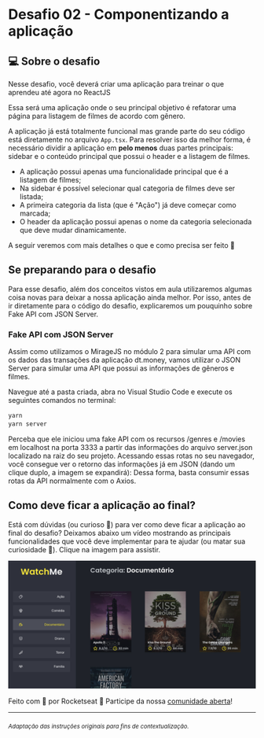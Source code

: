 # Desafio 02 - Componentizando a aplicação

## 💻 Sobre o desafio

Nesse desafio, você deverá criar uma aplicação para treinar o que aprendeu até agora no ReactJS

Essa será uma aplicação onde o seu principal objetivo é refatorar uma página para listagem de filmes de acordo com gênero. 

A aplicação já está totalmente funcional mas grande parte do seu código está diretamente no arquivo `App.tsx`. Para resolver isso da melhor forma, é necessário dividir a aplicação em **pelo menos** duas partes principais: sidebar e o conteúdo principal que possui o header e a listagem de filmes.

- A aplicação possui apenas uma funcionalidade principal que é a listagem de filmes;
- Na sidebar é possível selecionar qual categoria de filmes deve ser listada;
- A primeira categoria da lista (que é "Ação") já deve começar como marcada;
- O header da aplicação possui apenas o nome da categoria selecionada que deve mudar dinamicamente.

A seguir veremos com mais detalhes o que e como precisa ser feito 🚀

## Se preparando para o desafio

Para esse desafio, além dos conceitos vistos em aula utilizaremos algumas coisa novas para deixar a nossa aplicação ainda melhor. Por isso, antes de ir diretamente para o código do desafio, explicaremos um pouquinho sobre Fake API com JSON Server.

### Fake API com JSON Server

Assim como utilizamos o MirageJS no módulo 2 para simular uma API com os dados das transações da aplicação dt.money, vamos utilizar o JSON Server para simular uma API que possui as informações de gêneros e filmes. 

Navegue até a pasta criada, abra no Visual Studio Code e execute os seguintes comandos no terminal:

```bash
yarn
yarn server
```

Perceba que ele iniciou uma fake API com os recursos /genres e /movies em localhost na porta 3333 a partir das informações do arquivo server.json localizado na raiz do seu projeto. Acessando essas rotas no seu navegador, você consegue ver o retorno das informações já em JSON (dando um clique duplo, a imagem se expandirá):
Dessa forma, basta consumir essas rotas da API normalmente com o Axios.

## Como deve ficar a aplicação ao final?

Está com dúvidas (ou curioso 👀) para ver como deve ficar a aplicação ao final do desafio? Deixamos abaixo um vídeo mostrando as principais funcionalidades que você deve implementar para te ajudar (ou matar sua curiosidade 👀).
Clique na imagem para assistir.

[![Imagem demonstração](https://github.com/nakahwra/watch-me/blob/main/02-reactjs-challenge.png?raw=true)](https://s3.us-west-2.amazonaws.com/secure.notion-static.com/10783a0f-e3a7-4991-8bb5-43f73508431f/demo.mp4?X-Amz-Algorithm=AWS4-HMAC-SHA256&X-Amz-Credential=AKIAT73L2G45O3KS52Y5%2F20210706%2Fus-west-2%2Fs3%2Faws4_request&X-Amz-Date=20210706T234532Z&X-Amz-Expires=86400&X-Amz-Signature=6fd281ceb9346528d64182e86713e343ed86414f40c73ff7d7c2d3f690cd9211&X-Amz-SignedHeaders=host)


Feito com 💜 por Rocketseat 👋 Participe da nossa [comunidade aberta](https://discord.gg/pUU3CG4Z)!

---
*<sub> Adaptação das instruções originais para fins de contextualização. </sub>*
